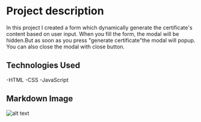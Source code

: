 # Project description

In this project  I created a form which dynamically generate the certificate's content based on user input.
When you fill the form, the modal will be hidden.But as soon as you press "generate certificate"the modal will popup.
You can also close the modal with close button.

## Technologies Used

-HTML
-CSS
-JavaScript

## Markdown Image

![alt text](<JSL07 Solution.gif>)
